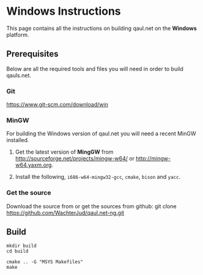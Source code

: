 
# Windows Instructions

This page contains all the instructions on building qaul.net on the **Windows** platform.

## Prerequisites

Below are all the required tools and files you will need in order to build qauls.net.

### Git

https://www.git-scm.com/download/win
 
### MinGW

For building the Windows version of qaul.net you will need a recent MinGW installed.

1. Get the latest version of **MingGW** from http://sourceforge.net/projects/mingw-w64/ or http://mingw-w64.yaxm.org.

2. Install the following,  `i686-w64-mingw32-gcc`, `cmake`, `bison` and  `yacc`.

### Get the source

Download the source from <insert source here> or
get the sources from github: git clone https://github.com/WachterJud/qaul.net-ng.git

## Build

    mkdir build
    cd build

    cmake .. -G "MSYS Makefiles"
    make
